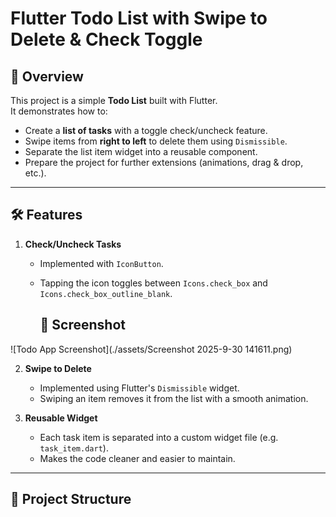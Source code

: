 # Flutter Todo List with Swipe to Delete & Check Toggle

## 📌 Overview
This project is a simple **Todo List** built with Flutter.  
It demonstrates how to:
- Create a **list of tasks** with a toggle check/uncheck feature.
- Swipe items from **right to left** to delete them using `Dismissible`.
- Separate the list item widget into a reusable component.
- Prepare the project for further extensions (animations, drag & drop, etc.).

---

## 🛠 Features

1. **Check/Uncheck Tasks**
   - Implemented with `IconButton`.
   - Tapping the icon toggles between `Icons.check_box` and `Icons.check_box_outline_blank`.
  
     ## 📸 Screenshot

![Todo App Screenshot](./assets/Screenshot 2025-9-30 141611.png)

2. **Swipe to Delete**
   - Implemented using Flutter's `Dismissible` widget.
   - Swiping an item removes it from the list with a smooth animation.

3. **Reusable Widget**
   - Each task item is separated into a custom widget file (e.g. `task_item.dart`).
   - Makes the code cleaner and easier to maintain.

---

## 📂 Project Structure
